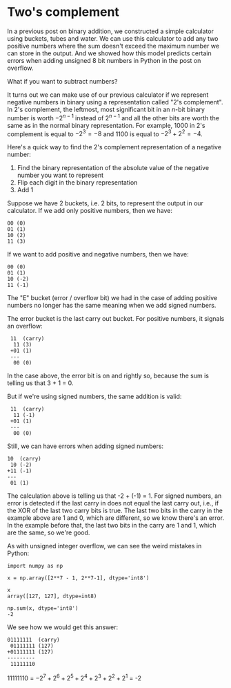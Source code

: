 # Two's complement

In a previous post on binary addition, we constructed a simple calculator using buckets, tubes and water. We can use this calculator to add any two positive numbers where the sum doesn't exceed the maximum number we can store in the output. And we showed how this model predicts certain errors when adding unsigned 8 bit numbers in Python in the post on overflow.

What if you want to subtract numbers?

It turns out we can make use of our previous calculator if we represent negative numbers in binary using a representation called "2's complement". In 2's complement, the leftmost, most significant bit in an $n$-bit binary number is worth $-2^{n-1}$ instead of $2^{n-1}$ and all the other bits are worth the same as in the normal binary representation. For example, 1000 in 2's complement is equal to $-2^3 = -8$ and 1100 is equal to $-2^3 + 2^2 = -4$.

Here's a quick way to find the 2's complement representation of a negative number:

1. Find the binary representation of the absolute value of the negative number you want to represent
2. Flip each digit in the binary representation
3. Add 1

Suppose we have 2 buckets, i.e. 2 bits, to represent the output in our calculator. If we add only positive numbers, then we have:

	00 (0)
	01 (1)
	10 (2)
	11 (3)

If we want to add positive and negative numbers, then we have:

	00 (0)
	01 (1)
	10 (-2)
	11 (-1)

The "E" bucket (error / overflow bit) we had in the case of adding positive numbers no longer has the same meaning when we add signed numbers.

The error bucket is the last carry out bucket. For positive numbers, it signals an overflow:

	 11  (carry)
	  11 (3)
	 +01 (1)
	 ---
	  00 (0)

In the case above, the error bit is on and rightly so, because the sum is telling us that 3 + 1 = 0.

But if we're using signed numbers, the same addition is valid:

	 11  (carry)
	  11 (-1)
	 +01 (1)
	 ---
	  00 (0)

Still, we can have errors when adding signed numbers:

	10  (carry)
	 10 (-2)
	+11 (-1)
	--- 
	 01 (1)

The calculation above is telling us that -2 + (-1) = 1. For signed numbers, an error is detected if the last carry in does not equal the last carry out, i.e., if the XOR of the last two carry bits is true. The last two bits in the carry in the example above are 1 and 0, which are different, so we know there's an error. In the example before that, the last two bits in the carry are 1 and 1, which are the same, so we're good.

As with unsigned integer overflow, we can see the weird mistakes in Python:

	import numpy as np

	x = np.array([2**7 - 1, 2**7-1], dtype='int8')

	x
	array([127, 127], dtype=int8)

	np.sum(x, dtype='int8')
	-2

We see how we would get this answer:

	01111111  (carry)
	 01111111 (127)
	+01111111 (127)
	---------
	 11111110

11111110 = $-2^7 + 2^6 + 2^5 + 2^4 + 2^3 + 2^2 + 2^1$ = -2